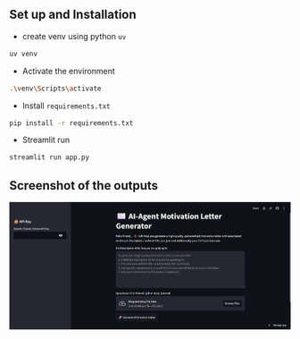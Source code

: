 ## Set up and Installation

- create venv using python `uv`

```bash
uv venv
```

- Activate the environment

```bash
.\venv\Scripts\activate
```

- Install `requirements.txt`

```bash
pip install -r requirements.txt
```

- Streamlit run

```bash
streamlit run app.py
```

## Screenshot of the outputs

![screenshot_1](assets/output1.png)
